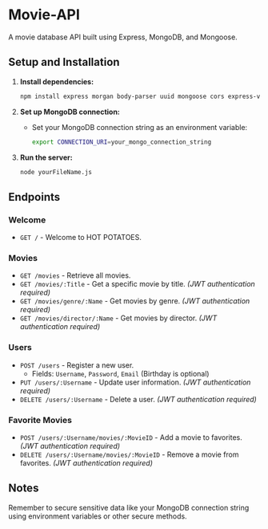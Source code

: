 # Movie-API

A movie database API built using Express, MongoDB, and Mongoose.

## Setup and Installation

1. **Install dependencies:**
    ```bash
    npm install express morgan body-parser uuid mongoose cors express-validator passport
    ```

2. **Set up MongoDB connection:**
    - Set your MongoDB connection string as an environment variable:
        ```bash
        export CONNECTION_URI=your_mongo_connection_string
        ```

3. **Run the server:**
    ```bash
    node yourFileName.js
    ```

## Endpoints

### Welcome

- `GET /` - Welcome to HOT POTATOES.

### Movies

- `GET /movies` - Retrieve all movies.
- `GET /movies/:Title` - Get a specific movie by title. *(JWT authentication required)*
- `GET /movies/genre/:Name` - Get movies by genre. *(JWT authentication required)*
- `GET /movies/director/:Name` - Get movies by director. *(JWT authentication required)*

### Users

- `POST /users` - Register a new user. 
    - Fields: `Username`, `Password`, `Email` (Birthday is optional)
- `PUT /users/:Username` - Update user information. *(JWT authentication required)*
- `DELETE /users/:Username` - Delete a user. *(JWT authentication required)*

### Favorite Movies

- `POST /users/:Username/movies/:MovieID` - Add a movie to favorites. *(JWT authentication required)*
- `DELETE /users/:Username/movies/:MovieID` - Remove a movie from favorites. *(JWT authentication required)*

## Notes

Remember to secure sensitive data like your MongoDB connection string using environment variables or other secure methods.
